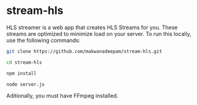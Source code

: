 # stream-hls

HLS streamer is a web app that creates HLS Streams for you. These streams are optimized to minimize load on your server.
To run this locally, use the following commands:

```bash
git clone https://github.com/makwanadeepam/stream-hls.git
```

```bash
cd stream-hls
```

```bash
npm install
```

```bash
node server.js
```
Aditionally, you must have FFmpeg installed.
